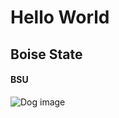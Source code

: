 # Hello World
## Boise State

#### BSU


![Dog image](https://media.cnn.com/api/v1/images/stellar/prod/191006152638-01-pets-and-our-health.jpg?q=w_2000,h_1125,x_0,y_0,c_fill/h_618)

